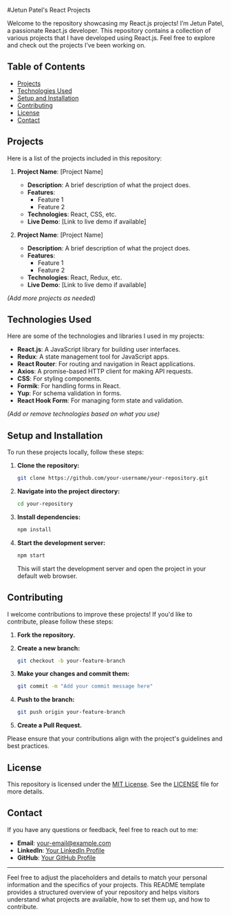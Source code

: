 #Jetun Patel's React Projects

Welcome to the repository showcasing my React.js projects! I’m Jetun Patel, a passionate React.js developer. This repository contains a collection of various projects that I have developed using React.js. Feel free to explore and check out the projects I’ve been working on.

## Table of Contents

- [Projects](#projects)
- [Technologies Used](#technologies-used)
- [Setup and Installation](#setup-and-installation)
- [Contributing](#contributing)
- [License](#license)
- [Contact](#contact)

## Projects

Here is a list of the projects included in this repository:

1. **Project Name**: [Project Name]
   - **Description**: A brief description of what the project does.
   - **Features**:
     - Feature 1
     - Feature 2
   - **Technologies**: React, CSS, etc.
   - **Live Demo**: [Link to live demo if available]

2. **Project Name**: [Project Name]
   - **Description**: A brief description of what the project does.
   - **Features**:
     - Feature 1
     - Feature 2
   - **Technologies**: React, Redux, etc.
   - **Live Demo**: [Link to live demo if available]

*(Add more projects as needed)*

## Technologies Used

Here are some of the technologies and libraries I used in my projects:

- **React.js**: A JavaScript library for building user interfaces.
- **Redux**: A state management tool for JavaScript apps.
- **React Router**: For routing and navigation in React applications.
- **Axios**: A promise-based HTTP client for making API requests.
- **CSS**: For styling components.
- **Formik**: For handling forms in React.
- **Yup**: For schema validation in forms.
- **React Hook Form**: For managing form state and validation.

*(Add or remove technologies based on what you use)*

## Setup and Installation

To run these projects locally, follow these steps:

1. **Clone the repository:**

   ```bash
   git clone https://github.com/your-username/your-repository.git
   ```

2. **Navigate into the project directory:**

   ```bash
   cd your-repository
   ```

3. **Install dependencies:**

   ```bash
   npm install
   ```

4. **Start the development server:**

   ```bash
   npm start
   ```

   This will start the development server and open the project in your default web browser.

## Contributing

I welcome contributions to improve these projects! If you'd like to contribute, please follow these steps:

1. **Fork the repository.**
2. **Create a new branch:**

   ```bash
   git checkout -b your-feature-branch
   ```

3. **Make your changes and commit them:**

   ```bash
   git commit -m "Add your commit message here"
   ```

4. **Push to the branch:**

   ```bash
   git push origin your-feature-branch
   ```

5. **Create a Pull Request.**

Please ensure that your contributions align with the project's guidelines and best practices.

## License

This repository is licensed under the [MIT License](LICENSE). See the [LICENSE](LICENSE) file for more details.

## Contact

If you have any questions or feedback, feel free to reach out to me:

- **Email**: your-email@example.com
- **LinkedIn**: [Your LinkedIn Profile](https://linkedin.com/in/your-profile)
- **GitHub**: [Your GitHub Profile](https://github.com/your-username)

---

Feel free to adjust the placeholders and details to match your personal information and the specifics of your projects. This README template provides a structured overview of your repository and helps visitors understand what projects are available, how to set them up, and how to contribute.
